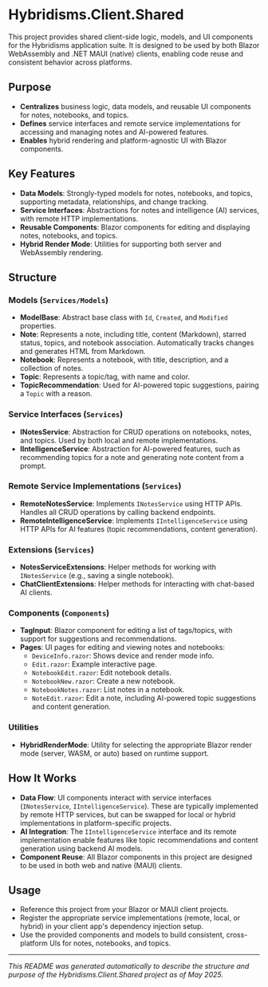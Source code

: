 # Hybridisms.Client.Shared

This project provides shared client-side logic, models, and UI components for the Hybridisms application suite. It is designed to be used by both Blazor WebAssembly and .NET MAUI (native) clients, enabling code reuse and consistent behavior across platforms.

## Purpose

- **Centralizes** business logic, data models, and reusable UI components for notes, notebooks, and topics.
- **Defines** service interfaces and remote service implementations for accessing and managing notes and AI-powered features.
- **Enables** hybrid rendering and platform-agnostic UI with Blazor components.

## Key Features

- **Data Models**: Strongly-typed models for notes, notebooks, and topics, supporting metadata, relationships, and change tracking.
- **Service Interfaces**: Abstractions for notes and intelligence (AI) services, with remote HTTP implementations.
- **Reusable Components**: Blazor components for editing and displaying notes, notebooks, and topics.
- **Hybrid Render Mode**: Utilities for supporting both server and WebAssembly rendering.

## Structure

### Models (`Services/Models`)
- **ModelBase**: Abstract base class with `Id`, `Created`, and `Modified` properties.
- **Note**: Represents a note, including title, content (Markdown), starred status, topics, and notebook association. Automatically tracks changes and generates HTML from Markdown.
- **Notebook**: Represents a notebook, with title, description, and a collection of notes.
- **Topic**: Represents a topic/tag, with name and color.
- **TopicRecommendation**: Used for AI-powered topic suggestions, pairing a `Topic` with a reason.

### Service Interfaces (`Services`)
- **INotesService**: Abstraction for CRUD operations on notebooks, notes, and topics. Used by both local and remote implementations.
- **IIntelligenceService**: Abstraction for AI-powered features, such as recommending topics for a note and generating note content from a prompt.

### Remote Service Implementations (`Services`)
- **RemoteNotesService**: Implements `INotesService` using HTTP APIs. Handles all CRUD operations by calling backend endpoints.
- **RemoteIntelligenceService**: Implements `IIntelligenceService` using HTTP APIs for AI features (topic recommendations, content generation).

### Extensions (`Services`)
- **NotesServiceExtensions**: Helper methods for working with `INotesService` (e.g., saving a single notebook).
- **ChatClientExtensions**: Helper methods for interacting with chat-based AI clients.

### Components (`Components`)
- **TagInput**: Blazor component for editing a list of tags/topics, with support for suggestions and recommendations.
- **Pages**: UI pages for editing and viewing notes and notebooks:
  - `DeviceInfo.razor`: Shows device and render mode info.
  - `Edit.razor`: Example interactive page.
  - `NotebookEdit.razor`: Edit notebook details.
  - `NotebookNew.razor`: Create a new notebook.
  - `NotebookNotes.razor`: List notes in a notebook.
  - `NoteEdit.razor`: Edit a note, including AI-powered topic suggestions and content generation.

### Utilities
- **HybridRenderMode**: Utility for selecting the appropriate Blazor render mode (server, WASM, or auto) based on runtime support.

## How It Works

- **Data Flow**: UI components interact with service interfaces (`INotesService`, `IIntelligenceService`). These are typically implemented by remote HTTP services, but can be swapped for local or hybrid implementations in platform-specific projects.
- **AI Integration**: The `IIntelligenceService` interface and its remote implementation enable features like topic recommendations and content generation using backend AI models.
- **Component Reuse**: All Blazor components in this project are designed to be used in both web and native (MAUI) clients.

## Usage

- Reference this project from your Blazor or MAUI client projects.
- Register the appropriate service implementations (remote, local, or hybrid) in your client app's dependency injection setup.
- Use the provided components and models to build consistent, cross-platform UIs for notes, notebooks, and topics.

---

*This README was generated automatically to describe the structure and purpose of the Hybridisms.Client.Shared project as of May 2025.*
